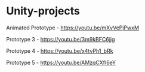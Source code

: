 # Unity-projects

Animated Prototype - https://youtu.be/mXvVePjPwxM

Prototype 3 - https://youtu.be/3m9kBFC6jjg

Prototype 4 - https://youtu.be/x4tvPh1_bRk

Prototype 5 - https://youtu.be/AMzqCXfI6eY
